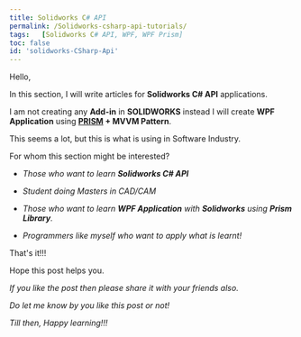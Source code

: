 ```yaml
---
title: Solidworks C# API
permalink: /Solidworks-csharp-api-tutorials/
tags:   [Solidworks C# API, WPF, WPF Prism]
toc: false
id: 'solidworks-CSharp-Api'
---
```


Hello,

In this section, I will write articles for **Solidworks C# API** applications.

I am not creating any **Add-in** in **SOLIDWORKS** instead I will create **WPF Application** using **[PRISM](https://prismlibrary.com/index.html) + MVVM Pattern**.

This seems a lot, but this is what is using in Software Industry.

For whom this section might be interested?

 * *Those who want to learn **Solidworks C# API***

 * *Student doing Masters in CAD/CAM*

 * *Those who want to learn **WPF Application** with **Solidworks** using **Prism Library**.*

 * *Programmers like myself who want to apply what is learnt!*

That's it!!!

Hope this post helps you.

*If you like the post then please share it with your friends also.*

*Do let me know by you like this post or not!*

*Till then, Happy learning!!!*